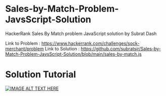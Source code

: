 # Sales-by-Match-Problem-JavsScript-Solution
HackerRank Sales By Match problem JavaScript solution by Subrat Dash


Link to Problem : https://www.hackerrank.com/challenges/sock-merchant/problem
Link to Solution : https://github.com/subratsir/Sales-by-Match-Problem-JavsScript-Solution/blob/main/sales-by-match.js

# Solution Tutorial

[![IMAGE ALT TEXT HERE](https://img.youtube.com/vi/GU9Tezw5YoQ/0.jpg)](https://www.youtube.com/watch?v=GU9Tezw5YoQ)
